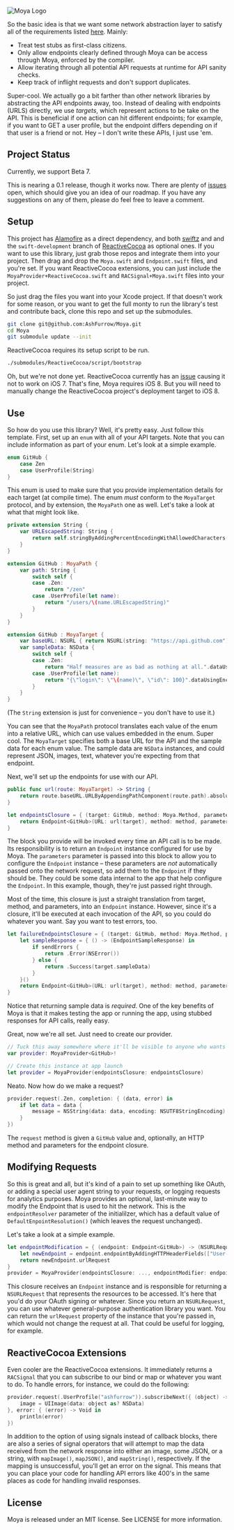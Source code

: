![Moya Logo](https://raw.github.com/ashfurrow/Moya/master/web/moya_logo_github.png)

So the basic idea is that we want some network abstraction layer to satisfy
all of the requirements listed [here](https://github.com/artsy/eidolon/issues/9).
Mainly:

- Treat test stubs as first-class citizens.
- Only allow endpoints clearly defined through Moya can be access through Moya,
enforced by the compiler.
- Allow iterating through all potential API requests at runtime for API sanity
checks.
- Keep track of inflight requests and don't support duplicates.

Super-cool. We actually go a bit farther than other network libraries by
abstracting the API endpoints away, too. Instead of dealing with endpoints
(URLS) directly, we use *targets*, which represent actions to be take on the
API. This is beneficial if one action can hit different endpoints; for example,
if you want to GET a user profile, but the endpoint differs depending on if that
user is a friend or not. Hey – I don't write these APIs, I just use 'em.

Project Status
----------------

Currently, we support Beta 7. 

This is nearing a 0.1 release, though it works now. There are plenty of [issues](https://github.com/AshFurrow/Moya/issues) 
open, which should give you an idea of our roadmap. If you have any suggestions 
on any of them, please do feel free to leave a comment.

Setup
----------------

This project has [Alamofire](https://github.com/Alamofire/Alamofire) as a direct
dependency, and both [swiftz](https://github.com/maxpow4h/swiftz) and and the
`swift-development` branch of [ReactiveCocoa](https://github.com/reactivecocoa/reactivecocoa/tree/swift-development)
as optional ones. If you want to use this library, just grab those repos and
integrate them into your project. Then drag and drop the `Moya.swift` and
`Endpoint.swift` files, and you're set. If you want ReactiveCocoa extensions,
you can just include the `MoyaProvider+ReactiveCocoa.swift` and 
`RACSignal+Moya.swift` files into your project.

So just drag the files you want into your Xcode project. If that doesn't work
for some reason, or you want to get the full monty to run the library's test and
contribute back, clone this repo and set up the submodules.

```sh
git clone git@github.com:AshFurrow/Moya.git
cd Moya
git submodule update --init
```

ReactiveCocoa requires its setup script to be run.

```sh
./submodules/ReactiveCocoa/script/bootstrap
```

Oh, but we're not done yet. ReactiveCocoa currently has an [issue](https://github.com/ReactiveCocoa/ReactiveCocoa/issues/1480)
causing it not to work on iOS 7. That's fine, Moya requires iOS 8. But you will
need to manually change the ReactiveCocoa project's deployment target to iOS 8.

Use
----------------

So how do you use this library? Well, it's pretty easy. Just follow this
template. First, set up an `enum` with all of your API targets. Note that you
can include information as part of your enum. Let's look at a simple example.

```swift
enum GitHub {
    case Zen
    case UserProfile(String)
}
```

This enum is used to make sure that you provide implementation details for each
target (at compile time). The enum *must* conform to the `MoyaTarget` protocol,
and by extension, the `MoyaPath` one as well. Let's take a look at what that
might look like.

```swift
private extension String {
    var URLEscapedString: String {
        return self.stringByAddingPercentEncodingWithAllowedCharacters(NSCharacterSet.URLHostAllowedCharacterSet())
    }
}

extension GitHub : MoyaPath {
    var path: String {
        switch self {
        case .Zen:
            return "/zen"
        case .UserProfile(let name):
            return "/users/\(name.URLEscapedString)"
        }
    }
}

extension GitHub : MoyaTarget {
    var baseURL: NSURL { return NSURL(string: "https://api.github.com") }
    var sampleData: NSData {
        switch self {
        case .Zen:
            return "Half measures are as bad as nothing at all.".dataUsingEncoding(NSUTF8StringEncoding)!
        case .UserProfile(let name):
            return "{\"login\": \"\(name)\", \"id\": 100}".dataUsingEncoding(NSUTF8StringEncoding)!
        }
    }
}

```

(The `String` extension is just for convenience – you don't have to use it.)

You can see that the `MoyaPath` protocol translates each value of the enum into
a relative URL, which can use values embedded in the enum. Super cool.
The `MoyaTarget` specifies both a base URL for the API and the sample data for
each enum value. The sample data are `NSData` instances, and could represent
JSON, images, text, whatever you're expecting from that endpoint.

Next, we'll set up the endpoints for use with our API.

```swift
public func url(route: MoyaTarget) -> String {
    return route.baseURL.URLByAppendingPathComponent(route.path).absoluteString
}

let endpointsClosure = { (target: GitHub, method: Moya.Method, parameters: [String: AnyObject]) -> Endpoint<GitHub> in
    return Endpoint<GitHub>(URL: url(target), method: method, parameters: parameters, sampleResponse: .Success(target.sampleData))
}
```

The block you provide will be invoked every time an API call is to be made. Its
responsibility is to return an `Endpoint` instance configured for use by Moya.
The `parameters` parameter is passed into this block to allow you to configure
the `Endpoint` instance – these parameters are *not* automatically passed onto
the network request, so add them to the `Endpoint` if they should be. They could
be some data internal to the app that help configure the `Endpoint`. In this
example, though, they're just passed right through.

Most of the time, this closure is just a straight translation from target,
method, and parameters, into an `Endpoint` instance. However, since it's a
closure, it'll be executed at each invocation of the API, so you could do
whatever you want. Say you want to test errors, too.

```swift
let failureEndpointsClosure = { (target: GitHub, method: Moya.Method, parameters: [String: AnyObject]) -> Endpoint<GitHub> in
    let sampleResponse = { () -> (EndpointSampleResponse) in
        if sendErrors {
            return .Error(NSError())
        } else {
            return .Success(target.sampleData)
        }
    }()
    return Endpoint<GitHub>(URL: url(target), method: method, parameters: parameters, sampleResponse: sampleResponse)
}
```

Notice that returning sample data is *required*. One of the key benefits of Moya
is that it makes testing the app or running the app, using stubbed responses for
API calls, really easy.

Great, now we're all set. Just need to create our provider.

```swift
// Tuck this away somewhere where it'll be visible to anyone who wants to use it
var provider: MoyaProvider<GitHub>!

// Create this instance at app launch
let provider = MoyaProvider(endpointsClosure: endpointsClosure)
```

Neato. Now how do we make a request?

```swift
provider.request(.Zen, completion: { (data, error) in
    if let data = data {
        message = NSString(data: data, encoding: NSUTF8StringEncoding)
    }
})
```

The `request` method is given a `GitHub` value and, optionally, an HTTP method
and parameters for the endpoint closure.

Modifying Requests
----------------

So this is great and all, but it's kind of a pain to set up something like 
OAuth, or adding a special user agent string to your requests, or logging 
requests for analytics purposes. Moya provides an optional, last-minute way to
modify the Endpoint that is used to hit the network. This is the 
`endpointResolver` parameter of the initialilzer, which has a default value of
`DefaultEnpointResolution()` (which leaves the request unchanged). 

Let's take a look at a simple example. 

```swift
let endpointModification = { (endpoint: Endpoint<GitHub>) -> (NSURLRequest) in
    let newEndpoint = endpoint.endpointByAddingHTTPHeaderFields(["User-Agent": "MyAppName"])
    return newEndpoint.urlRequest
}
provider = MoyaProvider(endpointsClosure: ..., endpointModifier: endpointModification)
```

This closure receives an `Endpoint` instance and is responsible for returning a
`NSURLRequest` that represents the resources to be accessed. It's here that 
you'd do your OAuth signing or whatever. Since you return an `NSURLRequest`, you
can use whatever general-purpose authentication library you want. You can return 
the `urlRequest` property of the instance that you're passed in, which would not 
change the request at all. That could be useful for logging, for example. 

ReactiveCocoa Extensions
----------------

Even cooler are the ReactiveCocoa extensions. It immediately returns a  
`RACSignal` that you can subscribe to our bind or map or whatever you want to
do. To handle errors, for instance, we could do the following:

```swift
provider.request(.UserProfile("ashfurrow")).subscribeNext({ (object) -> Void in
    image = UIImage(data: object as? NSData)
}, error: { (error) -> Void in
    println(error)
})
```

In addition to the option of using signals instead of callback blocks, there are
also a series of signal operators that will attempt to map the data received 
from the network response into either an image, some JSON, or a string, with 
`mapImage()`, `mapJSON()`, and `mapString()`, respectively. If the mapping is
unsuccessful, you'll get an error on the signal. This means that you can place 
your code for handling API errors like 400's in the same places as code for 
handling invalid responses. 

License
----------------

Moya is released under an MIT license. See LICENSE for more information.
